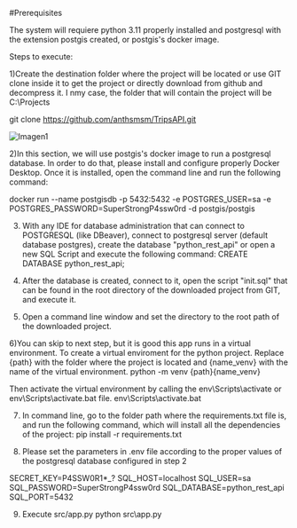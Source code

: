 #Prerequisites

The system will requiere python 3.11 properly installed and postgresql with the extension postgis created, or postgis's docker image.

Steps to execute:

1)Create the destination folder where the project will be located or use GIT clone inside it to get the project or directly download from github and decompress it. I nmy case, the folder that will contain the project will be C:\Projects

git clone https://github.com/anthsmsm/TripsAPI.git

![Imagen1](https://user-images.githubusercontent.com/131601602/233890507-412a7e74-929b-486e-9887-1400cd9d2621.jpg)

2)In this section, we will use postgis's docker image to run a postgresql database. In order to do that, please install and configure properly Docker Desktop. Once it is installed, open the command line and run the following command:

docker run --name postgisdb  -p 5432:5432 -e POSTGRES_USER=sa -e POSTGRES_PASSWORD=SuperStrongP4ssw0rd -d postgis/postgis 

3) With any IDE for database administration that can connect to POSTGRESQL (like DBeaver), connect to postgresql server (default database postgres), create the database "python_rest_api" or open a new SQL Script and execute the following command:
CREATE DATABASE python_rest_api;

4) After the database is created, connect to it, open the script "init.sql" that can be found in the root directory of the downloaded project from GIT, and execute it.

5) Open a command line window and set the directory to the root path of the downloaded project.

6)You can skip to next step, but it is good this app runs in a virtual environment. To create a virtual enviroment for the python project. Replace {path} with the folder where the project is located and {name_venv} with the name of the virtual environment.
python -m venv {path}\{name_venv}

Then activate the virtual environment by calling the env\Scripts\activate or env\Scripts\activate.bat file.
env\Scripts\activate.bat

7) In command line, go to the folder path where the requirements.txt file is, and run the following command, which will install all the dependencies of the project:
pip install -r requirements.txt


8) Please set the parameters in .env file according to the proper values of the postgresql database configured in step 2

SECRET_KEY=P4SSW0R1*_?
SQL_HOST=localhost
SQL_USER=sa
SQL_PASSWORD=SuperStrongP4ssw0rd
SQL_DATABASE=python_rest_api
SQL_PORT=5432

9) Execute src/app.py
python src\app.py

